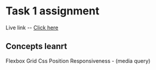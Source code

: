 # Task 1 assignment

Live link -- [Click here](https://taskmanagertask.netlify.app/)

## Concepts leanrt

Flexbox
Grid
Css Position
Responsiveness - (media query)
